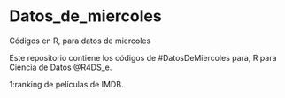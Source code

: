 # Datos_de_miercoles
Códigos en R, para datos de miercoles

Este repositorio contiene los códigos de  #DatosDeMiercoles para, R para Ciencia de Datos @R4DS_e.


1:ranking de películas de IMDB. 
